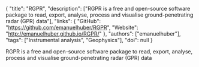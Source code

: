 {
  "title": "RGPR",
  "description": ["RGPR is a free and open-source software package to read, export, analyse, process and visualise ground-penetrating radar (GPR) data"],
  "links": {
    "GitHub": "https://github.com/emanuelhuber/RGPR",
    "Website": "http://emanuelhuber.github.io/RGPR/"
  },
  "authors": ["emanuelhuber"],
  "tags": ["Instrumental analysis", "Geophysics"],
  "doi": null
}

<!-- Generated by csv2md.R – do not edit by hand -->

RGPR is a free and open-source software package to read, export, analyse, process and visualise ground-penetrating radar (GPR) data